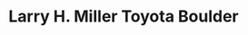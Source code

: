 ---
title: "Larry H. Miller Toyota Boulder"
url: /boulder/larry-h-miller-toyota-boulder/
shop: Autohaus
---